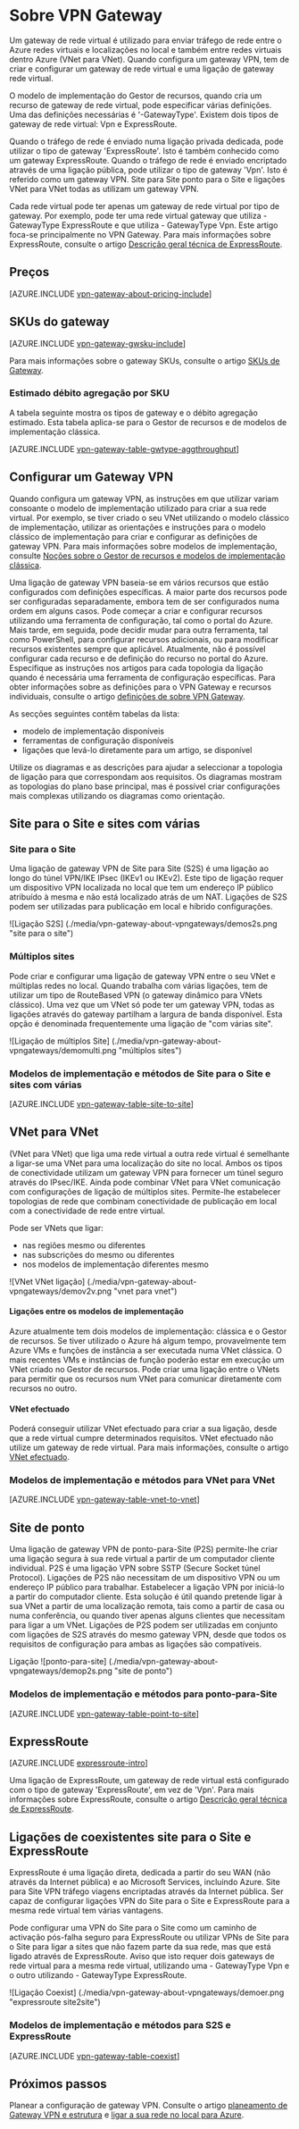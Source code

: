 <properties 
   pageTitle="Sobre o VPN Gateway | Microsoft Azure"
   description="Saiba mais sobre ligações de Gateway de VPN para redes virtuais Azure."
   services="vpn-gateway"
   documentationCenter="na"
   authors="cherylmc"
   manager="carmonm"
   editor=""
   tags="azure-resource-manager,azure-service-management"/>
<tags 
   ms.service="vpn-gateway"
   ms.devlang="na"
   ms.topic="get-started-article"
   ms.tgt_pltfrm="na"
   ms.workload="infrastructure-services"
   ms.date="10/18/2016"
   ms.author="cherylmc" />

# <a name="about-vpn-gateway"></a>Sobre VPN Gateway


Um gateway de rede virtual é utilizado para enviar tráfego de rede entre o Azure redes virtuais e localizações no local e também entre redes virtuais dentro Azure (VNet para VNet). Quando configura um gateway VPN, tem de criar e configurar um gateway de rede virtual e uma ligação de gateway rede virtual.

O modelo de implementação do Gestor de recursos, quando cria um recurso de gateway de rede virtual, pode especificar várias definições. Uma das definições necessárias é '-GatewayType'. Existem dois tipos de gateway de rede virtual: Vpn e ExpressRoute. 

Quando o tráfego de rede é enviado numa ligação privada dedicada, pode utilizar o tipo de gateway 'ExpressRoute'. Isto é também conhecido como um gateway ExpressRoute. Quando o tráfego de rede é enviado encriptado através de uma ligação pública, pode utilizar o tipo de gateway 'Vpn'. Isto é referido como um gateway VPN. Site para Site ponto para o Site e ligações VNet para VNet todas as utilizam um gateway VPN.

Cada rede virtual pode ter apenas um gateway de rede virtual por tipo de gateway. Por exemplo, pode ter uma rede virtual gateway que utiliza - GatewayType ExpressRoute e que utiliza - GatewayType Vpn. Este artigo foca-se principalmente no VPN Gateway. Para mais informações sobre ExpressRoute, consulte o artigo [Descrição geral técnica de ExpressRoute](../expressroute/expressroute-introduction.md).

## <a name="pricing"></a>Preços

[AZURE.INCLUDE [vpn-gateway-about-pricing-include](../../includes/vpn-gateway-about-pricing-include.md)] 


## <a name="gateway-skus"></a>SKUs do gateway

[AZURE.INCLUDE [vpn-gateway-gwsku-include](../../includes/vpn-gateway-gwsku-include.md)]

Para mais informações sobre o gateway SKUs, consulte o artigo [SKUs de Gateway](vpn-gateway-about-vpn-gateway-settings.md#gwsku).

### <a name="estimated-aggregate-throughput-by-sku"></a>Estimado débito agregação por SKU

A tabela seguinte mostra os tipos de gateway e o débito agregação estimado. Esta tabela aplica-se para o Gestor de recursos e de modelos de implementação clássica.

[AZURE.INCLUDE [vpn-gateway-table-gwtype-aggthroughput](../../includes/vpn-gateway-table-gwtype-aggtput-include.md)] 

## <a name="configuring-a-vpn-gateway"></a>Configurar um Gateway VPN

Quando configura um gateway VPN, as instruções em que utilizar variam consoante o modelo de implementação utilizado para criar a sua rede virtual. Por exemplo, se tiver criado o seu VNet utilizando o modelo clássico de implementação, utilizar as orientações e instruções para o modelo clássico de implementação para criar e configurar as definições de gateway VPN. Para mais informações sobre modelos de implementação, consulte [Noções sobre o Gestor de recursos e modelos de implementação clássica](../resource-manager-deployment-model.md).

Uma ligação de gateway VPN baseia-se em vários recursos que estão configurados com definições específicas. A maior parte dos recursos pode ser configuradas separadamente, embora tem de ser configurados numa ordem em alguns casos. Pode começar a criar e configurar recursos utilizando uma ferramenta de configuração, tal como o portal do Azure. Mais tarde, em seguida, pode decidir mudar para outra ferramenta, tal como PowerShell, para configurar recursos adicionais, ou para modificar recursos existentes sempre que aplicável. Atualmente, não é possível configurar cada recurso e de definição do recurso no portal do Azure. Especifique as instruções nos artigos para cada topologia da ligação quando é necessária uma ferramenta de configuração específicas. Para obter informações sobre as definições para o VPN Gateway e recursos individuais, consulte o artigo [definições de sobre VPN Gateway](vpn-gateway-about-vpn-gateway-settings.md).

As secções seguintes contêm tabelas da lista:

- modelo de implementação disponíveis
- ferramentas de configuração disponíveis
- ligações que levá-lo diretamente para um artigo, se disponível

Utilize os diagramas e as descrições para ajudar a seleccionar a topologia de ligação para que correspondam aos requisitos. Os diagramas mostram as topologias do plano base principal, mas é possível criar configurações mais complexas utilizando os diagramas como orientação.

## <a name="site-to-site-and-multi-site"></a>Site para o Site e sites com várias

### <a name="site-to-site"></a>Site para o Site

Uma ligação de gateway VPN de Site para Site (S2S) é uma ligação ao longo do túnel VPN/IKE IPsec (IKEv1 ou IKEv2). Este tipo de ligação requer um dispositivo VPN localizada no local que tem um endereço IP público atribuído à mesma e não está localizado atrás de um NAT. Ligações de S2S podem ser utilizadas para publicação em local e híbrido configurações.   

![Ligação S2S] (./media/vpn-gateway-about-vpngateways/demos2s.png "site para o site")


### <a name="multi-site"></a>Múltiplos sites

Pode criar e configurar uma ligação de gateway VPN entre o seu VNet e múltiplas redes no local. Quando trabalha com várias ligações, tem de utilizar um tipo de RouteBased VPN (o gateway dinâmico para VNets clássico). Uma vez que um VNet só pode ter um gateway VPN, todas as ligações através do gateway partilham a largura de banda disponível. Esta opção é denominada frequentemente uma ligação de "com várias site".
 

![Ligação de múltiplos Site] (./media/vpn-gateway-about-vpngateways/demomulti.png "múltiplos sites")

### <a name="deployment-models-and-methods-for-site-to-site-and-multi-site"></a>Modelos de implementação e métodos de Site para o Site e sites com várias

[AZURE.INCLUDE [vpn-gateway-table-site-to-site](../../includes/vpn-gateway-table-site-to-site-include.md)] 

## <a name="vnet-to-vnet"></a>VNet para VNet

(VNet para VNet) que liga uma rede virtual a outra rede virtual é semelhante a ligar-se uma VNet para uma localização do site no local. Ambos os tipos de conectividade utilizam um gateway VPN para fornecer um túnel seguro através do IPsec/IKE. Ainda pode combinar VNet para VNet comunicação com configurações de ligação de múltiplos sites. Permite-lhe estabelecer topologias de rede que combinam conectividade de publicação em local com a conectividade de rede entre virtual.

Pode ser VNets que ligar:

- nas regiões mesmo ou diferentes
- nas subscrições do mesmo ou diferentes 
- nos modelos de implementação diferentes mesmo


![VNet VNet ligação] (./media/vpn-gateway-about-vpngateways/demov2v.png "vnet para vnet")

#### <a name="connections-between-deployment-models"></a>Ligações entre os modelos de implementação

Azure atualmente tem dois modelos de implementação: clássica e o Gestor de recursos. Se tiver utilizado o Azure há algum tempo, provavelmente tem Azure VMs e funções de instância a ser executada numa VNet clássica. O mais recentes VMs e instâncias de função poderão estar em execução um VNet criado no Gestor de recursos. Pode criar uma ligação entre o VNets para permitir que os recursos num VNet para comunicar diretamente com recursos no outro.

#### <a name="vnet-peering"></a>VNet efectuado

Poderá conseguir utilizar VNet efectuado para criar a sua ligação, desde que a rede virtual cumpre determinados requisitos. VNet efectuado não utilize um gateway de rede virtual. Para mais informações, consulte o artigo [VNet efectuado](../virtual-network/virtual-network-peering-overview.md).


### <a name="deployment-models-and-methods-for-vnet-to-vnet"></a>Modelos de implementação e métodos para VNet para VNet

[AZURE.INCLUDE [vpn-gateway-table-vnet-to-vnet](../../includes/vpn-gateway-table-vnet-to-vnet-include.md)] 


## <a name="point-to-site"></a>Site de ponto

Uma ligação de gateway VPN de ponto-para-Site (P2S) permite-lhe criar uma ligação segura à sua rede virtual a partir de um computador cliente individual. P2S é uma ligação VPN sobre SSTP (Secure Socket túnel Protocol). Ligações de P2S não necessitam de um dispositivo VPN ou um endereço IP público para trabalhar. Estabelecer a ligação VPN por iniciá-lo a partir do computador cliente. Esta solução é útil quando pretende ligar à sua VNet a partir de uma localização remota, tais como a partir de casa ou numa conferência, ou quando tiver apenas alguns clientes que necessitam para ligar a um VNet. Ligações de P2S podem ser utilizadas em conjunto com ligações de S2S através do mesmo gateway VPN, desde que todos os requisitos de configuração para ambas as ligações são compatíveis.


Ligação ![ponto-para-site] (./media/vpn-gateway-about-vpngateways/demop2s.png "site de ponto")

### <a name="deployment-models-and-methods-for-point-to-site"></a>Modelos de implementação e métodos para ponto-para-Site

[AZURE.INCLUDE [vpn-gateway-table-point-to-site](../../includes/vpn-gateway-table-point-to-site-include.md)] 


## <a name="expressroute"></a>ExpressRoute

[AZURE.INCLUDE [expressroute-intro](../../includes/expressroute-intro-include.md)]

Uma ligação de ExpressRoute, um gateway de rede virtual está configurado com o tipo de gateway 'ExpressRoute', em vez de 'Vpn'. Para mais informações sobre ExpressRoute, consulte o artigo [Descrição geral técnica de ExpressRoute](../expressroute/expressroute-introduction.md).


## <a name="site-to-site-and-expressroute-coexisting-connections"></a>Ligações de coexistentes site para o Site e ExpressRoute

ExpressRoute é uma ligação direta, dedicada a partir do seu WAN (não através da Internet pública) e ao Microsoft Services, incluindo Azure. Site para Site VPN tráfego viagens encriptadas através da Internet pública. Ser capaz de configurar ligações VPN do Site para o Site e ExpressRoute para a mesma rede virtual tem várias vantagens.

Pode configurar uma VPN do Site para o Site como um caminho de activação pós-falha seguro para ExpressRoute ou utilizar VPNs de Site para o Site para ligar a sites que não fazem parte da sua rede, mas que está ligado através de ExpressRoute. Aviso que isto requer dois gateways de rede virtual para a mesma rede virtual, utilizando uma - GatewayType Vpn e o outro utilizando - GatewayType ExpressRoute.


![Ligação Coexist] (./media/vpn-gateway-about-vpngateways/demoer.png "expressroute site2site")


### <a name="deployment-models-and-methods-for-s2s-and-expressroute"></a>Modelos de implementação e métodos para S2S e ExpressRoute

[AZURE.INCLUDE [vpn-gateway-table-coexist](../../includes/vpn-gateway-table-coexist-include.md)] 


## <a name="next-steps"></a>Próximos passos

Planear a configuração de gateway VPN. Consulte o artigo [planeamento de Gateway VPN e estrutura](vpn-gateway-plan-design.md) e [ligar a sua rede no local para Azure](../guidance/guidance-connecting-your-on-premises-network-to-azure.md).








 
